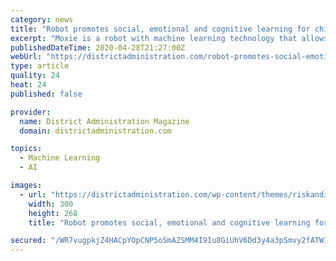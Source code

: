 ```yaml
---
category: news
title: "Robot promotes social, emotional and cognitive learning for children"
excerpt: "Moxie is a robot with machine learning technology that allows it to perceive, process and respond to natural conversation, eye contact, facial expressions and other behavior as well as recognize and r"
publishedDateTime: 2020-04-28T21:27:00Z
webUrl: "https://districtadministration.com/robot-promotes-social-emotional-and-cognitive-learning-for-children/"
type: article
quality: 24
heat: 24
published: false

provider:
  name: District Administration Magazine
  domain: districtadministration.com

topics:
  - Machine Learning
  - AI

images:
  - url: "https://districtadministration.com/wp-content/themes/riskandinsurance/img/icons/icon-digital-edition.png"
    width: 300
    height: 268
    title: "Robot promotes social, emotional and cognitive learning for children"

secured: "/WR7vugpkjZ4HACpYOpCNP5oSmAZSMM4I9Iu8GiUhV6Dd3y4a3pSmvy2fATW15U4bAulciZ4bzjApIlVhFw0lWu2UucWPiniatRQ2+Perq4KxQ+Dls6WyiwswO+auagcbqq9rbO4o6HXEtUdzfVwXRfrW2eef29a7fDAN1351NMV8nbo5AemV1bVcI7nMPBm8LGh3RPGxd4wZv3eJKpC/Xsql+N62RSK68xJdhORSh/UXlJu3fnou/63X1rbnMdOgAvVSMroMUV5lg+SZqaZ90ahaW2CsrzaAM+sS0Jfo1wmSrB78N46vZ2XcJ06YlK9zZK4rDRielf8htWeDWiu/j1lWhRpNie6TOYz7oa0h7X9VasoR4wL3aaGJPqylaDzvBXWkJc4EQFn+lg5bYPPDUy70bdalgOC5MSY+Tfdcx58sVsZEwTqpXoL5g5Q3vxtER9uyF27/p6FqKOr85p4EEgvINs0fkUc5U6FQ5QmY3g=;wFFe4Gkf1H7+dZKYzuz5LA=="
---
```


